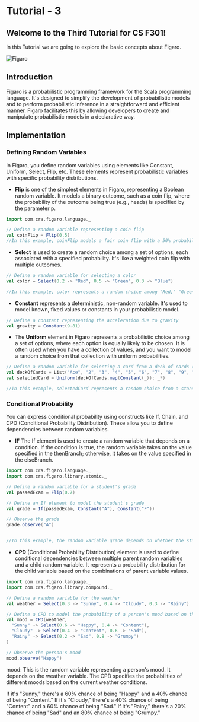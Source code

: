 # Tutorial - 3

## Welcome to the Third Tutorial for CS F301!
In this Tutorial we are going to explore the basic concepts about Figaro.

![Figaro](https://b3069131.smushcdn.com/3069131/wp-content/uploads/2020/12/Core_R_D_Figaro_teaser.jpg?lossy=1&strip=1&webp=1)

## Introduction
Figaro is a probabilistic programming framework for the Scala programming language. It's designed to simplify the development of probabilistic models and to perform probabilistic inference in a straightforward and efficient manner. Figaro facilitates this by allowing developers to create and manipulate probabilistic models in a declarative way.

## Implementation

### Defining Random Variables
In Figaro, you define random variables using elements like Constant, Uniform, Select, Flip, etc. These elements represent probabilistic variables with specific probability distributions.

- **Flip** is one of the simplest elements in Figaro, representing a Boolean random variable. It models a binary outcome, such as a coin flip, where the probability of the outcome being true (e.g., heads) is specified by the parameter p.
```Scala
import com.cra.figaro.language._

// Define a random variable representing a coin flip
val coinFlip = Flip(0.5)
//In this example, coinFlip models a fair coin flip with a 50% probability of being true (heads) and a 50% probability of being false (tails).
```

- **Select** is used to create a random choice among a set of options, each associated with a specified probability. It's like a weighted coin flip with multiple outcomes.
```Scala
// Define a random variable for selecting a color
val color = Select(0.2 -> "Red", 0.5 -> "Green", 0.3 -> "Blue")

//In this example, color represents a random choice among "Red," "Green," and "Blue" with the given probabilities.
```

- **Constant** represents a deterministic, non-random variable. It's used to model known, fixed values or constants in your probabilistic model.
```Scala
// Define a constant representing the acceleration due to gravity
val gravity = Constant(9.81)

```

- The **Uniform** element in Figaro represents a probabilistic choice among a set of options, where each option is equally likely to be chosen. It is often used when you have a collection of values, and you want to model a random choice from that collection with uniform probabilities.
```Scala
// Define a random variable for selecting a card from a deck of cards (uniformly)
val deckOfCards = List("Ace", "2", "3", "4", "5", "6", "7", "8", "9", "10", "Jack", "Queen", "King")
val selectedCard = Uniform(deckOfCards.map(Constant(_)): _*)

//In this example, selectedCard represents a random choice from a standard deck of cards. Each card in the deck is an option, and they all have equal probabilities of being selected.
```

### Conditional Probability
You can express conditional probability using constructs like If, Chain, and CPD (Conditional Probability Distribution). These allow you to define dependencies between random variables.

- **IF** The If element is used to create a random variable that depends on a condition. If the condition is true, the random variable takes on the value specified in the thenBranch; otherwise, it takes on the value specified in the elseBranch.
```Scala
import com.cra.figaro.language._
import com.cra.figaro.library.atomic._

// Define a random variable for a student's grade
val passedExam = Flip(0.7)

// Define an If element to model the student's grade
val grade = If(passedExam, Constant("A"), Constant("F"))

// Observe the grade
grade.observe("A")


//In this example, the random variable grade depends on whether the student passed the exam (passedExam). If the student passed (true), the grade is "A"; otherwise, it's "F."
```

- **CPD** (Conditional Probability Distribution) element is used to define conditional dependencies between multiple parent random variables and a child random variable. It represents a probability distribution for the child variable based on the combinations of parent variable values.

```Scala
import com.cra.figaro.language._
import com.cra.figaro.library.compound._

// Define a random variable for the weather
val weather = Select(0.3 -> "Sunny", 0.4 -> "Cloudy", 0.3 -> "Rainy")

// Define a CPD to model the probability of a person's mood based on the weather
val mood = CPD(weather,
  "Sunny" -> Select(0.6 -> "Happy", 0.4 -> "Content"),
  "Cloudy" -> Select(0.4 -> "Content", 0.6 -> "Sad"),
  "Rainy" -> Select(0.2 -> "Sad", 0.8 -> "Grumpy")
)

// Observe the person's mood
mood.observe("Happy")

```
mood: This is the random variable representing a person's mood. It depends on the weather variable. The CPD specifies the probabilities of different moods based on the current weather conditions.

If it's "Sunny," there's a 60% chance of being "Happy" and a 40% chance of being "Content."
If it's "Cloudy," there's a 40% chance of being "Content" and a 60% chance of being "Sad."
If it's "Rainy," there's a 20% chance of being "Sad" and an 80% chance of being "Grumpy."

